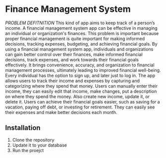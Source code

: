 # Finance Management System

*PROBLEM DEFITNITION*
This kind of app aims to keep track of a person’s income.
A financial management system app can be effective in managing an individual or
organization's finances. This problem is important because proper financial management is
quite important for making informed decisions, tracking expenses, budgeting, and
achieving financial goals.
By using a financial management system app, individuals and organizations can gain better
control over their finances, make informed financial decisions, track expenses, and work
towards their financial goals effectively. It brings convenience, accuracy, and organization
to financial management processes, ultimately leading to improved financial well-being.
Every individual has the option to sign up, and later just to log in. The app allows users to
track their income and expenses by capturing and categorizing where they spend that
money. Users can manually enter their income, they can easily edit that income, make
changes, put a description on where they spend the money. Also create new income, update
it, or delete it.
Users can achieve their financial goals easier, such as saving for a vacation, paying off
debt, or investing for retirement. They can easily see their expenses and make better
decisions each month.

## Installation

1. Clone the repository
2. Update it to your database 
3. Run the proejct
